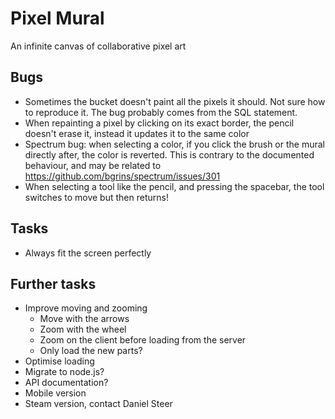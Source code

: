 Pixel Mural
===========
An infinite canvas of collaborative pixel art

Bugs
----
* Sometimes the bucket doesn't paint all the pixels it should. Not sure how to reproduce it. The bug probably comes from the SQL statement.
* When repainting a pixel by clicking on its exact border, the pencil doesn't erase it, instead it updates it to the same color
* Spectrum bug: when selecting a color, if you click the brush or the mural directly after, the color is reverted.
This is contrary to the documented behaviour, and may be related to https://github.com/bgrins/spectrum/issues/301
* When selecting a tool like the pencil, and pressing the spacebar, the tool switches to move but then returns!

Tasks
-----
* Always fit the screen perfectly

Further tasks
-------------
* Improve moving and zooming
	- Move with the arrows
	- Zoom with the wheel
	- Zoom on the client before loading from the server
	- Only load the new parts?
* Optimise loading
* Migrate to node.js?
* API documentation?
* Mobile version
* Steam version, contact Daniel Steer